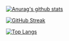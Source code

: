 [![Anurag's github stats](https://github-readme-stats.vercel.app/api?username=Master-sniffer&show_icons=true&theme=onedark&count_private=true )](https://github.com/Master-sniffer/github-readme-stats)


[![GitHub Streak](https://github-readme-streak-stats.herokuapp.com/?user=Master-sniffer&theme=synthwave&hide_border=true)](https://github.com/Master-sniffer/github-readme-streak-stats) 

[![Top Langs](https://github-readme-stats.vercel.app/api/top-langs/?username=Master-sniffer&hide=html&langs_count=20&layout=compact)](https://github.com/anuraghazra/github-readme-stats)

